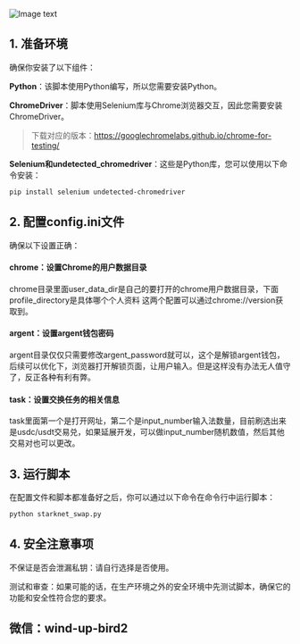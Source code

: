 ![Image text](https://blockzeit.com/wp-content/uploads/2022/07/image-37.png)

## 1. 准备环境

确保你安装了以下组件：

**Python**：该脚本使用Python编写，所以您需要安装Python。

**ChromeDriver**：脚本使用Selenium库与Chrome浏览器交互，因此您需要安装ChromeDriver。  

> 下载对应的版本：https://googlechromelabs.github.io/chrome-for-testing/  

**Selenium和undetected_chromedriver**：这些是Python库，您可以使用以下命令安装：

```bash
pip install selenium undetected-chromedriver
```

## 2. 配置config.ini文件

确保以下设置正确：

#### chrome：设置Chrome的用户数据目录

chrome目录里面user_data_dir是自己的要打开的chrome用户数据目录，下面profile_directory是具体哪个个人资料 这两个配置可以通过chrome://version获取到。

#### argent：设置argent钱包密码

argent目录仅仅只需要修改argent_password就可以，这个是解锁argent钱包，后续可以优化下，浏览器打开解锁页面，让用户输入。但是这样没有办法无人值守了，反正各种有利有弊。

#### task：设置交换任务的相关信息

task里面第一个是打开网址，第二个是input_number输入法数量，目前刷选出来是usdc/usdt交易兑，如果延展开发，可以做input_number随机数值，然后其他交易对也可以更改。

## 3. 运行脚本

在配置文件和脚本都准备好之后，你可以通过以下命令在命令行中运行脚本：

```bash
python starknet_swap.py
```

## 4. 安全注意事项

不保证是否会泄漏私钥：请自行选择是否使用。

测试和审查：如果可能的话，在生产环境之外的安全环境中先测试脚本，确保它的功能和安全性符合您的要求。

## 微信：wind-up-bird2
